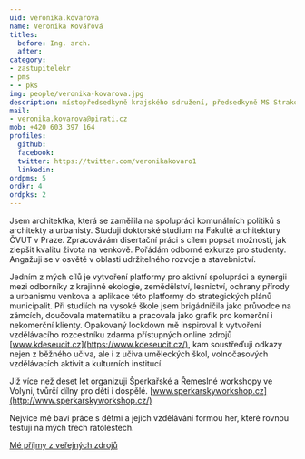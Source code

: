 ```yaml
---
uid: veronika.kovarova
name: Veronika Kovářová
titles:
  before: Ing. arch.
  after:
category:
- zastupitelekr
- pms
- - pks
img: people/veronika-kovarova.jpg
description: místopředsedkyně krajského sdružení, předsedkyně MS Strakonicko a zastupitelka v Jihočeském kraji
mail:
- veronika.kovarova@pirati.cz
mob: +420 603 397 164
profiles:
  github:
  facebook:
  twitter: https://twitter.com/veronikakovaro1
  linkedin:
ordpms: 5 
ordkr: 4
ordpks: 2
---
```


Jsem architektka, která se zaměřila na spolupráci komunálních politiků s architekty a urbanisty. Studuji doktorské studium na Fakultě architektury ČVUT v Praze. Zpracovávám disertační práci s cílem popsat možnosti, jak zlepšit kvalitu života na venkově. Pořádám odborné exkurze pro studenty. Angažuji se v osvětě v oblasti udržitelného rozvoje a stavebnictví.

Jedním z mých cílů je vytvoření platformy pro aktivní spolupráci a synergii mezi odborníky z krajinné ekologie, zemědělství, lesnictví, ochrany přírody a urbanismu venkova a aplikace této platformy do strategických plánů municipalit.
Při studiích na vysoké škole jsem brigádničila jako průvodce na zámcích, doučovala matematiku a pracovala jako grafik pro komerční i nekomerční klienty.
Opakovaný lockdown mě inspiroval k vytvoření vzdělávacího rozcestníku zdarma přístupných online zdrojů [www.kdeseucit.cz](https://www.kdeseucit.cz/), kam soustřeďuji odkazy nejen z běžného učiva, ale i z učiva uměleckých škol, volnočasových vzdělávacích aktivit a kulturních institucí.

Již více než deset let organizuji Šperkařské a Řemeslné workshopy ve Volyni, tvůrčí dílny pro děti i dospělé. [www.sperkarskyworkshop.cz](http://www.sperkarskyworkshop.cz/)

Nejvíce mě baví práce s dětmi a jejich vzdělávání formou her, které rovnou testuji na mých třech ratolestech.

[Mé příjmy z veřejných zdrojů](https://nalodeni.pirati.cz/odmeny/veronika.kovarova)

